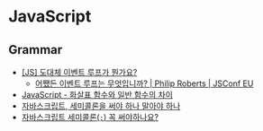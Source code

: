 # JavaScript

## Grammar
- [[JS] 도대체 이벤트 루프가 뭔가요?](https://baeharam.netlify.app/posts/javascript/event-loop)
	- [어쨌든 이벤트 루프는 무엇입니까? | Philip Roberts | JSConf EU](https://youtu.be/8aGhZQkoFbQ)
- [JavaScript - 화살표 함수와 일반 함수의 차이](https://hhyemi.github.io/2021/06/09/arrow.html)
- [자바스크립트, 세미콜론을 써야 하나 말아야 하나](https://bakyeono.net/post/2018-01-19-javascript-use-semicolon-or-not.html)
- [자바스크립트 세미콜론(`;`) 꼭 써야하나요?](https://okayoon.tistory.com/entry/%EC%9E%90%EB%B0%94%EC%8A%A4%ED%81%AC%EB%A6%BD%ED%8A%B8-%EC%84%B8%EB%AF%B8%EC%BD%9C%EB%A1%A0-%EA%BC%AD-%EC%8D%A8%EC%95%BC%ED%95%98%EB%82%98%EC%9A%94)